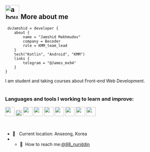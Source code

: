 <!-- ![Kostya Tskhovrebov Banner](https://raw.github.com/terrakok/terrakok/master/github.png) -->

## <img width="45" alt="about" src="https://raw.github.com/terrakok/terrakok/master/about.png"> More about me
```Jamshidbek
 dvJamshid = developer {
    about {
        name = "Jamshid Makhmudov"
        company = Becoder
        role = KMM_team_lead
    }
    tech("Kotlin", "Android", "KMM")
    links {
        telegram = "@James_mx94"
    }
}
```



I am student and taking courses about Front-end Web Development. <br/>
<br />

### Languages and tools I working to learn and improve:

<code><img src="https://www.freepnglogos.com/uploads/html5-logo-png/html5-logo-html-logo-10.png" width="30px"></code>
<code><img src="https://batflat.org/themes/default/img/css-logo.png" width="20px"></code>
<code><img src="https://sass-lang.com/assets/img/styleguide/white-e44bed0d.png" width="30px"></code>
<code><img src="https://brandslogos.com/wp-content/uploads/images/large/javascript-logo-black-and-white.png" width="30px"></code>
<code><img src="https://cdn.freebiesupply.com/logos/large/2x/react-1-logo-black-and-white.png" width="30px"></code>
<code><img src="https://cdn.freebiesupply.com/logos/large/2x/redux-logo-black-and-white.png" width="30px"></code>
<code><img src="https://cdn.freebiesupply.com/logos/large/2x/material-ui-logo-black-and-white.png" width="30px"></code>
<code><img src="https://ui-lib.com/blog/wp-content/uploads/2021/12/nextjs-boilerplate-logo.png" width="30px"></code>
<code><img src="https://cdn.freebiesupply.com/logos/large/2x/graphql-logo-black-and-white.png" width="30px"></code>

<br />

- 📍 &nbsp; Current location: Anseong, Korea
- - 📨&nbsp; How to reach me:[@98_nuriddin](https://www.instagram.com/98_nuriddin)
